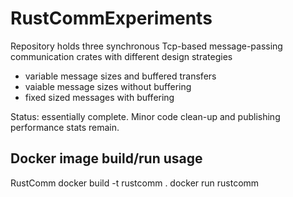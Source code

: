 # RustCommExperiments
Repository holds three synchronous Tcp-based message-passing communication crates with different design strategies
- variable message sizes and buffered transfers
- vaiable message sizes without buffering
- fixed sized messages with buffering

Status: essentially complete.  Minor code clean-up and publishing performance stats remain.


Docker image build/run usage
---------------------------
RustComm
docker build -t rustcomm .
docker run rustcomm
